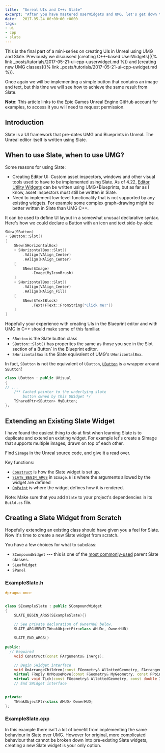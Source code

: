 ```yaml
---
title:  "Unreal UIs and C++: Slate"
excerpt: "After you have mastered UserWidgets and UMG, let's get down to the nitty-gritty."
date:   2017-05-24 00:00:00 +0000
tags:
- ui
- cpp
- slate
---
```


This is the final part of a mini-series on creating UIs in Unreal using UMG and Slate.
Previously we discussed [creating C++-based UserWidgets]({% link _posts/tutorials/2017-05-21-ui-cpp-uuserwidget.md %}) and [creating new UMG classes]({% link _posts/tutorials/2017-05-21-ui-cpp-uwidget.md %}).

Once again we will be implementing a simple button that contains an image and text, but this time we will see how to achieve the same result from Slate.

**Note:** This article links to the Epic Games Unreal Engine GitHub account for examples, to access it you will need to request permission.

## Introduction

Slate is a UI framework that pre-dates UMG and Blueprints in Unreal. The Unreal editor itself is written using Slate.

## When to use Slate, when to use UMG?

Some reasons for using Slate: 

* Creating Editor UI: Custom asset inspectors, windows and other visual tools used to have to be implemented using Slate. As of 4.22, [Editor Utility Widgets](https://docs.unrealengine.com/en-US/InteractiveExperiences/UMG/UserGuide/EditorUtilityWidgets/index.html) can be written using UMG+Blueprints, but as far as I know, asset inspectors must still be written in Slate.
* Need to implement low-level functionality that is not supported by any existing widgets. For example some complex graph-drawing might be better written in Slate than UMG C++.

It can be used to define UI layout in a somewhat unusual declarative syntax. Here's how we could declare a Button with an icon and text side-by-side:

```cpp
SNew(SButton)
+ SButton::Slot()
[
	SNew(SHorizontalBox)
	+ SHorizontalBox::Slot()
		.VAlign(VAlign_Center)
		.HAlign(HAlign_Center)
	[
		SNew(SImage)
			.Image(MyIconBrush)
	]
	+ SHorizontalBox::Slot()
		.VAlign(VAlign_Center)
		.HAlign(HAlign_Fill)
	[
		SNew(STextBlock)
			.Text(FText::FromString("Click me!"))
	]
]
```

Hopefully your experience with creating UIs in the Blueprint editor and with UMG in C++ should make some of this familiar.

* `SButton` is the Slate button class
* `SButton::Slot()` has properites the same as those you see in the Slot section of a Button` in the Blueprint editor.
* `SHorizontalBox` is the Slate equivalent of UMG's `UHorizontalBox`.

In fact, `SButton` is not the equivalent of `UButton`, [`UButton`](https://github.com/EpicGames/UnrealEngine/blob/release/Engine/Source/Runtime/UMG/Public/Components/Button.h) is a wrapper around `SButton`!

```cpp
class UButton : public UVisual
{
// ...
	/** Cached pointer to the underlying slate
	    button owned by this UWidget */
	TSharedPtr<SButton> MyButton;
};
```



## Extending an Existing Slate Widget

I have found the easiest thing to do at first when learning Slate is to duplicate and extend an existing widget. For example let's create a SImage that supports multiple images, drawn on top of each other.

Find `SImage` in the Unreal source code, and give it a read over.

Key functions:

* [`Construct`](https://github.com/EpicGames/UnrealEngine/blob/2bf1a5b83a7076a0fd275887b373f8ec9e99d431/Engine/Source/Runtime/SlateCore/Private/Widgets/Images/SImage.cpp#L10) is how the Slate widget is set up.
* [`SLATE_BEGIN_ARGS`](https://github.com/EpicGames/UnrealEngine/blob/2bf1a5b83a7076a0fd275887b373f8ec9e99d431/Engine/Source/Runtime/SlateCore/Public/Widgets/Images/SImage.h#L24) in `SImage.h` is where the arguments allowed by the widget are defined
* [`OnPaint`](https://github.com/EpicGames/UnrealEngine/blob/2bf1a5b83a7076a0fd275887b373f8ec9e99d431/Engine/Source/Runtime/SlateCore/Private/Widgets/Images/SImage.cpp#L18) is where the widget defines how it is rendered.

Note: Make sure that you add `Slate` to your project's dependencies in its `Build.cs` file.

## Creating a Slate Widget from Scratch

Hopefully extending an existing class should have given you a feel for Slate. Now it's time to create a new Slate widget from scratch.

You have a few choices for what to subclass:
* `SCompoundWidget` --- this is one of the [most commonly-used](https://docs.unrealengine.com/en-US/API/Runtime/SlateCore/Widgets/SCompoundWidget/index.html) parent Slate classes.
* `SLeafWidget`
* `SPanel`


### ExampleSlate.h

```cpp
#pragma once


class SExampleSlate : public SCompoundWidget
{
	SLATE_BEGIN_ARGS(SExampleSlate){}

	// See private declaration of OwnerHUD below.
	SLATE_ARGUMENT(TWeakObjectPtr<class AHUD>, OwnerHUD)
 
	SLATE_END_ARGS()
 
public:
  // Required
	void Construct(const FArguments& InArgs);

	// Begin SWidget interface
	void OnArrangeChildren(const FGeometry& AllottedGeometry, FArrangedChildren& ArrangedChildren) const override;
	virtual FReply OnMouseMove(const FGeometry& MyGeometry, const FPointerEvent& MouseEvent) override;
	virtual void Tick(const FGeometry& AllottedGeometry, const double InCurrentTime, const float InDeltaTime) override;
	// End SWidget interface

 
private:
	TWeakObjectPtr<class AHUD> OwnerHUD;
};
```

### ExampleSlate.cpp


In this example there isn't a lot of benefit from implementing the same
behaviour in Slate over UMG. However for original, more complicated behaviour
that cannot be broken down into pre-existing Slate widgets, creating a new
Slate widget is your only option.






